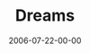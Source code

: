 ---
layout: message
category: message
series: "Hard Work"
title: "Dreams"
date: 2006-07-22-00-00
message_id: 59
audio: "http://s3.amazonaws.com/crossroads-media/media/legacy/mp3/Hard_Work_06_Dreams_07-23-06_Myers.mp3"
audio-duration: "40:26"
explicit: "N"
---